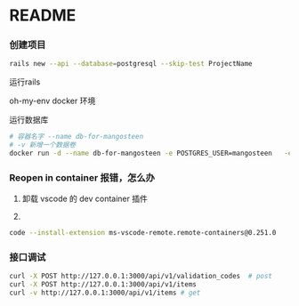 # README

### 创建项目

```bash
rails new --api --database=postgresql --skip-test ProjectName
```

运行rails

oh-my-env docker 环境

运行数据库

```bash
# 容器名字 --name db-for-mangosteen
# -v 新增一个数据卷
docker run -d --name db-for-mangosteen -e POSTGRES_USER=mangosteen   -e POSTGRES_PASSWORD=123456 -e POSTGRES_DB=mangosteen_dev -e PGDATA=/var/lib/postgresql/data/pgdata -v mangosteen-data:/var/lib/postgresql/data --network=network1 postgres:14
```

### Reopen in container 报错，怎么办

1. 卸载 vscode 的 dev container 插件

2. 
```bash
code --install-extension ms-vscode-remote.remote-containers@0.251.0
```


### 接口调试

```bash
curl -X POST http://127.0.0.1:3000/api/v1/validation_codes  # post
curl -X POST http://127.0.0.1:3000/api/v1/items
curl -v http://127.0.0.1:3000/api/v1/items # get
```